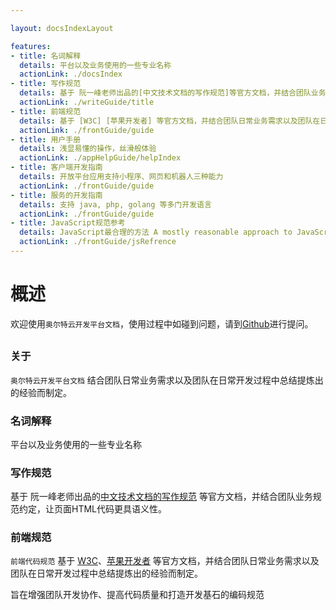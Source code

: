 ```yaml
---

layout: docsIndexLayout

features:
- title: 名词解释
  details: 平台以及业务使用的一些专业名称
  actionLink: ./docsIndex
- title: 写作规范
  details: 基于 阮一峰老师出品的[中文技术文档的写作规范]等官方文档，并结合团队业务规范约定，让页面HTML代码更具语义性。
  actionLink: ./writeGuide/title
- title: 前端规范
  details: 基于 [W3C] [苹果开发者] 等官方文档，并结合团队日常业务需求以及团队在日常开发过程中总结提炼出的经验而制定。旨在增强团队开发协作、提高代码质量和打造开发基石的编码规范
  actionLink: ./frontGuide/guide
- title: 用户手册
  details: 浅显易懂的操作，丝滑般体验
  actionLink: ./appHelpGuide/helpIndex
- title: 客户端开发指南
  details: 开放平台应用支持小程序、网页和机器人三种能力
  actionLink: ./frontGuide/guide
- title: 服务的开发指南
  details: 支持 java, php, golang 等多门开发语言
  actionLink: ./frontGuide/guide
- title: JavaScript规范参考
  details: JavaScript最合理的方法 A mostly reasonable approach to JavaScript
  actionLink: ./frontGuide/jsRefrence
---
```



# 概述

欢迎使用`奥尔特云开发平台文档`，使用过程中如碰到问题，请到[Github](https://github.com/OortCloudGroup/oort-docs/issues)进行提问。

## 

### 关于

`奥尔特云开发平台文档` 结合团队日常业务需求以及团队在日常开发过程中总结提炼出的经验而制定。

### 名词解释

平台以及业务使用的一些专业名称


### 写作规范

基于 阮一峰老师出品的[中文技术文档的写作规范](https://github.com/ruanyf/document-style-guide) 等官方文档，并结合团队业务规范约定，让页面HTML代码更具语义性。

### 前端规范

`前端代码规范` 基于 [W3C](http://www.w3.org/)、[苹果开发者](https://developer.apple.com/) 等官方文档，并结合团队日常业务需求以及团队在日常开发过程中总结提炼出的经验而制定。

旨在增强团队开发协作、提高代码质量和打造开发基石的编码规范




